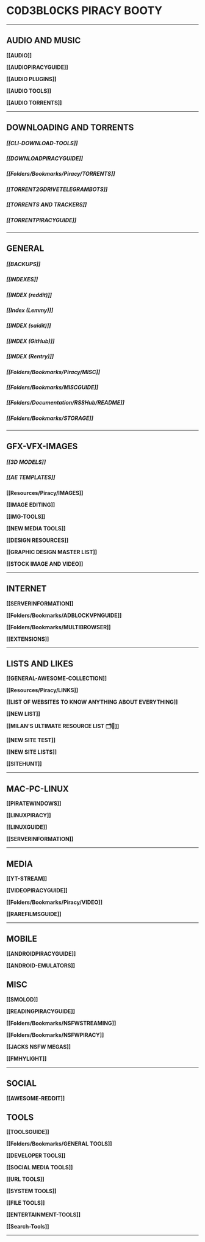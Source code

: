 # C0D3BL0CKS PIRACY BOOTY

---

## AUDIO AND MUSIC

**[[AUDIO]]**

**[[AUDIOPIRACYGUIDE]]**

**[[AUDIO PLUGINS]]**

**[[AUDIO TOOLS]]**

**[[AUDIO TORRENTS]]**

---

## DOWNLOADING AND TORRENTS 

##### [[CLI-DOWNLOAD-TOOLS]]

##### [[DOWNLOADPIRACYGUIDE]]

##### [[Folders/Bookmarks/Piracy/TORRENTS]]

##### [[TORRENT2GDRIVETELEGRAMBOTS]]

##### [[TORRENTS AND TRACKERS]]

##### [[TORRENTPIRACYGUIDE]]


---



## GENERAL

##### [[BACKUPS]]

##### [[INDEXES]]

##### [[INDEX (reddit)]]

##### [[Index (Lemmy)]]

##### [[INDEX (saidit)]]

##### [[INDEX (GitHub)]]

##### [[INDEX (Rentry)]]

##### [[Folders/Bookmarks/Piracy/MISC]]

##### [[Folders/Bookmarks/MISCGUIDE]]

##### [[Folders/Documentation/RSSHub/README]]

##### [[Folders/Bookmarks/STORAGE]]

---

## GFX-VFX-IMAGES

##### [[3D MODELS]]

##### [[AE TEMPLATES]]

**[[Resources/Piracy/IMAGES]]**

**[[IMAGE EDITING]]**

**[[IMG-TOOLS]]**

**[[NEW MEDIA TOOLS]]**

**[[DESIGN RESOURCES]]**

**[[GRAPHIC DESIGN MASTER LIST]]**

**[[STOCK IMAGE AND VIDEO]]**

---

##  INTERNET

**[[SERVERINFORMATION]]**

**[[Folders/Bookmarks/ADBLOCKVPNGUIDE]]**

**[[Folders/Bookmarks/MULTIBROWSER]]**

**[[EXTENSIONS]]**

---

## LISTS AND LIKES

**[[GENERAL-AWESOME-COLLECTION]]**

**[[Resources/Piracy/LINKS]]**

**[[LIST OF WEBSITES TO KNOW ANYTHING ABOUT EVERYTHING]]**

**[[NEW LIST]]**

**[[MILAN'S ULTIMATE RESOURCE LIST 🗂🚀]]**

**[[NEW SITE TEST]]**

**[[NEW SITE LISTS]]**

**[[SITEHUNT]]**


---

## MAC-PC-LINUX

**[[PIRATEWINDOWS]]**

**[[LINUXPIRACY]]**

**[[LINUXGUIDE]]**

**[[SERVERINFORMATION]]**


---

## MEDIA

**[[YT-STREAM]]**

**[[VIDEOPIRACYGUIDE]]**

**[[Folders/Bookmarks/Piracy/VIDEO]]**

**[[RAREFILMSGUIDE]]**


---


##  MOBILE

**[[ANDROIDPIRACYGUIDE]]**

**[[ANDROID-EMULATORS]]**


## MISC

**[[SMOLOD]]**

**[[READINGPIRACYGUIDE]]**

**[[Folders/Bookmarks/NSFWSTREAMING]]**

**[[Folders/Bookmarks/NSFWPIRACY]]**

**[[JACKS NSFW MEGAS]]**

**[[FMHYLIGHT]]**


---


## SOCIAL


**[[AWESOME-REDDIT]]**


## TOOLS

**[[TOOLSGUIDE]]**

**[[Folders/Bookmarks/GENERAL TOOLS]]**

**[[DEVELOPER TOOLS]]**

**[[SOCIAL MEDIA TOOLS]]**

**[[URL TOOLS]]**

**[[SYSTEM TOOLS]]**

**[[FILE TOOLS]]**

**[[ENTERTAINMENT-TOOLS]]**

**[[Search-Tools]]**


---


